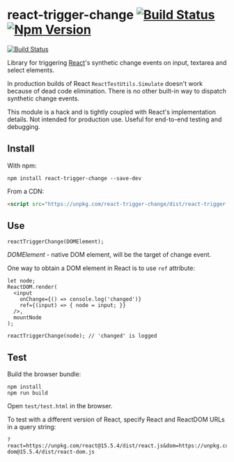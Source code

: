 # react-trigger-change [![Build Status](https://img.shields.io/travis/vitalyq/react-trigger-change.svg)](https://travis-ci.org/vitalyq/react-trigger-change) [![Npm Version](https://img.shields.io/npm/v/react-trigger-change.svg)](https://www.npmjs.com/package/react-trigger-change)

[![Build Status](https://saucelabs.com/browser-matrix/vitalyq.svg)](https://saucelabs.com/u/vitalyq)

Library for triggering [React](https://github.com/facebook/react/)'s synthetic change events on input, textarea and select elements.

In production builds of React `ReactTestUtils.Simulate` doesn't work because of dead code elimination. There is no other built-in way to dispatch synthetic change events.

This module is a hack and is tightly coupled with React's implementation details. Not intended for production use. Useful for end-to-end testing and debugging.

## Install

With npm:

```
npm install react-trigger-change --save-dev
```

From a CDN:

```HTML
<script src="https://unpkg.com/react-trigger-change/dist/react-trigger-change.js"></script>
```

## Use

```JSX
reactTriggerChange(DOMElement);
```

*DOMElement* - native DOM element, will be the target of change event.

One way to obtain a DOM element in React is to use `ref` attribute:

```JSX
let node;
ReactDOM.render(
  <input
    onChange={() => console.log('changed')}
    ref={(input) => { node = input; }}
  />,
  mountNode
);

reactTriggerChange(node); // 'changed' is logged
```

## Test

Build the browser bundle:

```
npm install
npm run build
```

Open `test/test.html` in the browser.

To test with a different version of React, specify React and ReactDOM URLs in a query string:

```
?react=https://unpkg.com/react@15.5.4/dist/react.js&dom=https://unpkg.com/react-dom@15.5.4/dist/react-dom.js
```
